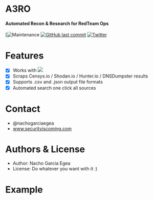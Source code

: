 

# A3RO 

<h4>
 Automated Recon & Research for RedTeam Ops
</h4>

<p align="center">

  
[![Maintenance](https://img.shields.io/maintenance/yes/2019.svg?style=flat-square)
[![GitHub last commit](https://img.shields.io/github/last-commit/olafhartong/ATTACKdatamap.svg?style=flat-square)](https://github.com/nachogarciaegea/A3RO/commit/master)
[![Twitter](https://img.shields.io/twitter/follow/nachogarciaegea.svg?style=social&label=Follow)](https://twitter.com/nachogarciaegea)
</p>

# Features

* [X] Works with <img src="https://img.shields.io/badge/Python-3-brightgreen.svg?style=plastic">
* [X] Scraps Censys.io / Shodan.io / Hunter.io / DNSDumpster results
* [X] Supports .csv and .json output file formats
* [X] Automated search one click all sources

# Contact
* @nachogarciaegea
* www.securityiscoming.com

# Authors & License
* Author: Nacho Garcia Egea
* License: Do whatever you want with it :)

# Example
